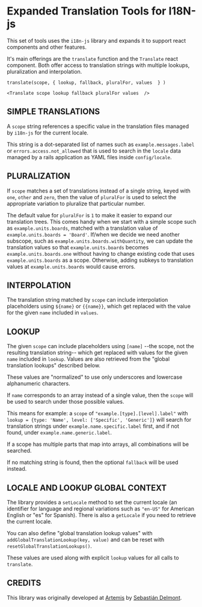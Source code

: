 # Expanded Translation Tools for I18N-js

This set of tools uses the `i18n-js` library and expands it to support react components and other features.

It's main offerings are the `translate` function and the `Translate` react component. Both offer access to
translation strings with multiple lookups, pluralization and interpolation.

```
translate(scope, { lookup, fallback, pluralFor, values  } )
```

```
<Translate scope lookup fallback pluralFor values  />
```

## SIMPLE TRANSLATIONS

A `scope` string references a specific value in the translation files managed by `i18n-js` for the current locale.

This string is a dot-separated list of names such as `example.messages.label` or `errors.access.not_allowed` that
is used to search in the `locale` data managed by a rails application as YAML files inside `config/locale`.

## PLURALIZATION

If `scope` matches a set of translations instead of a single string, keyed with `one`, `other` and `zero`, then the
value of `pluralFor` is used to select the appropriate variation to pluralize that particular number.

The default value for `pluralFor` is `1` to make it easier to expand our translation trees.
This comes handy when we start with a simple scope such as `example.units.boards`, matched
with a translation value of `example.units.boards = 'Board'`.
If/when we decide we need another subscope, such as `example.units.boards.withQuantity`,
we can update the translation values so that `example.units.boards` becomes `example.units.boards.one`
without having to change existing code that uses `example.units.boards` as a scope.
Otherwise, adding subkeys to translation values at `example.units.boards` would cause errors.

##  INTERPOLATION

The translation string matched by `scope` can include interpolation placeholders using `${name}` or `{{name}}`,
which get replaced with the value for the given `name` included in `values`.

## LOOKUP

The given `scope` can include placeholders using `[name]` --the scope, not the resulting translation string--
which get replaced with values for the given `name` included in `lookup`. Values are also retrieved from the
"global translation lookups" described below.

These values are "normalized" to use only underscores and lowercase alphanumeric characters.

If `name` corresponds to an array instead of a single value, then the `scope` will be used to search
under those possible values.

This means for example: a `scope` of `"example.[type].[level].label"`
with `lookup = {type: 'Name', level: ['Specific', 'Generic']}`
will search for translation strings under `example.name.specific.label` first,
and if not found, under `example.name.generic.label`.

If a scope has multiple parts that map into arrays, all combinations will be searched.

If no matching string is found, then the optional `fallback` will be used instead.

## LOCALE AND LOOKUP GLOBAL CONTEXT

The library provides a `setLocale` method to set the current locale (an identifier for language and
regional variations such as `"en-US"` for American English or "es" for Spanish). There is also
a `getLocale` if you need to retrieve the current locale.

You can also define "global translation lookup values" with `addGlobalTranslationLookup(key, value)`
and can be reset with `resetGlobalTranslationLookups()`.

These values are used along with explicit `lookup` values for all calls to `translate`.

## CREDITS

This library was originally developed at [Artemis](https://artemisag.com/) by [Sebastián Delmont](https://github.com/sd).

